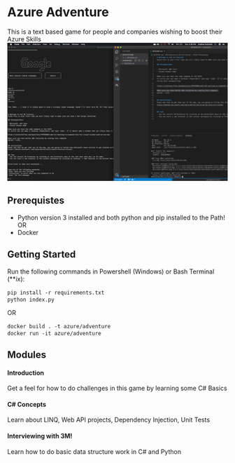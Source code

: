 # Azure Adventure
This is a text based game for people and companies wishing to boost their Azure Skills
![Text Based Game](screenshot.png "Example Exercise")


## Prerequistes
- Python version 3 installed and both python and pip installed to the Path!
OR 
- Docker

## Getting Started
Run the following commands in Powershell (Windows) or Bash Terminal (\*\*ix):
```
pip install -r requirements.txt
python index.py
```

OR 

```
docker build . -t azure/adventure
docker run -it azure/adventure
```



## Modules

#### Introduction
Get a feel for how to do challenges in this game by learning some C# Basics
#### C# Concepts
Learn about LINQ, Web API projects, Dependency Injection, Unit Tests
#### Interviewing with 3M!
Learn how to do basic data structure work in C# and Python

